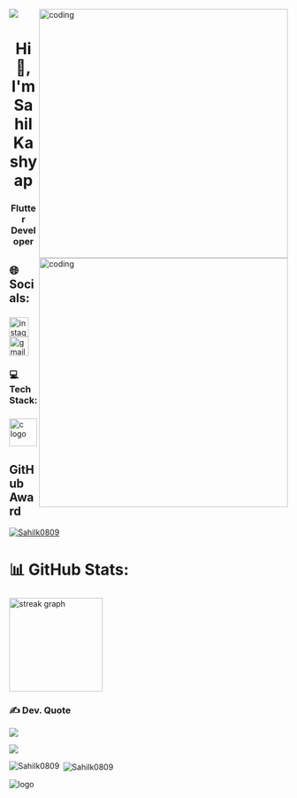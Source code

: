 
<img src=https://images.app.googl/AXqL5rT3SSWs7Lna></img>
<img align="right" alt="coding" width="450" src="https://cdn.dribbble.com/users/2131993/screenshots/4948736/media/421d4ed2f3d23c73d64d20963f61f422.gif">
<img align="right" alt="coding" width="450" src="https://media.tenor.com/NOYF3f82b_gAAAAC/programmer.gif">
<h1 align="center">Hi 👋, I'm Sahil Kashyap</h1>
<h3 align="center"> Flutter Developer </h3>

## 🌐 Socials:
###

<div align="left">
  <a href="https://www.instagram.com/sahil_kashyap_0809/" target="_blank">
    <img src="https://img.shields.io/static/v1?message=Instagram&logo=instagram&label=&color=E4405F&logoColor=white&labelColor=&style=for-the-badge" height="35" alt="instagram logo"  />
  </a>
  <a href="rk4852115@gmail.com" target="_blank">
    <img src="https://img.shields.io/static/v1?message=Gmail&logo=gmail&label=&color=D14836&logoColor=white&labelColor=&style=for-the-badge" height="35" alt="gmail logo"  />
  </a>
 <!-- <a href="https://www.linkedin.com/in/akhil-sodvadiya-2a1040257/" target="_blank">
    <img src="https://img.shields.io/static/v1?message=LinkedIn&logo=linkedin&label=&color=0077B5&logoColor=white&labelColor=&style=for-the-badge" height="35" alt="linkedin logo"  />
  </a>-->
<!--  <a href="https://twitter.com/TheAkhilSarkar" target="_blank">
    <img src="https://img.shields.io/static/v1?message=Twitter&logo=twitter&label=&color=1DA1F2&logoColor=white&labelColor=&style=for-the-badge" height="35" alt="twitter logo"  />
  </a>-->
</div>

###


### 💻 Tech Stack:


###

<div align="left">
  <img src="https://cdn.jsdelivr.net/gh/devicons/devicon/icons/c/c-original.svg" height="50" alt="c logo"  />
  <img width="15" />

###

## GitHub Award
<p align="left"> <a href="https://github.com/ryo-ma/github-profile-trophy"><img src="https://github-profile-trophy.vercel.app/?username=Sahilk0809" alt="Sahilk0809" /></a> </p>

# 📊 GitHub Stats:
###

<div align="left">
  <img src="https://streak-stats.demolab.com?user=Sahilk0809&locale=en&mode=daily&theme=default&hide_border=false&border_radius=5&order=3" height="169" alt="streak graph"  />
</div>



### ✍️ Dev. Quote
![](https://quotes-github-readme.vercel.app/api?type=horizontal&theme=dark)


[![](https://visitcount.itsvg.in/api?id=Sahilk0809&icon=0&color=0)](https://visitcount.itsvg.in)

<!-- Proudly created with GPRM ( https://gprm.itsvg.in ) -->



<p><img align="left" src="https://github-readme-stats.vercel.app/api/top-langs?username=Sahilk080918&show_icons=true&locale=en&layout=compact" alt="Sahilk0809" /></p>

<p>&nbsp;<img align="center" src="https://github-readme-stats.vercel.app/api?username=Sahilk0809&show_icons=true&locale=en" alt="Sahilk0809" /></p>

![logo](https://github.com/Sahilk0809/Sahilk0809/blob/main/687474703a2f2f692e696d6775722e636f6d2f6337476d414a662e706e67.png)
